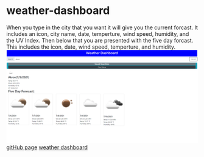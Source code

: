 # weather-dashboard
When you type in the city that you want it will give you the current forcast. It includes an icon, city name, date, temperture, wind speed, humidity, and the UV Index. Then below that you are presented with the five day forcast. This includes the icon, date, wind speed, temperture, and humidity.
[![weather dashboard](./assets/screenshot.png)](https://twfb29.github.io/weather-dashboard/)
[gitHub page](https://github.com/TWFB29/weather-dashboard)
[weather dashboard](https://twfb29.github.io/weather-dashboard/)